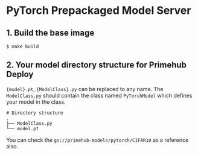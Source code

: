 # PyTorch Prepackaged Model Server

## 1. Build the base image

```
$ make build
```

## 2. Your model directory structure for Primehub Deploy

`{model}.pt`, `{ModelClass}.py` can be replaced to any name. The `ModelClass.py` should contain the class named `PyTorchModel` which defines your model in the class.
```
# Directory structure
.
├── ModelClass.py
└── model.pt    
```

You can check the `gs://primehub-models/pytorch/CIFAR10` as a reference also.
